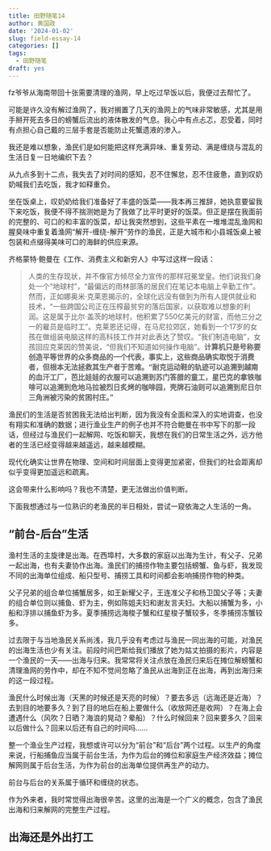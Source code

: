 ```yaml
---
title: 田野随笔14
author: 黄国政
date: '2024-01-02'
slug: field-essay-14
categories: []
tags:
  - 田野随笔
draft: yes
---
```


<!--more-->

fz爷爷从海南带回十张需要清理的渔网，早上吃过早饭以后，我便过去帮忙了。

可能是许久没有解过渔网了，我对搁置了几天的渔网上的气味非常敏感，尤其是用手掰开死去多日的螃蟹后流出的液体散发的气息。我心中有点忐忑，忍受着，同时有点担心自己戴的三层手套是否能防止死蟹遗液的渗入。

我还是难以想象，渔民们是如何能把这样充满异味、重复劳动、满是缠绕与混乱的生活日复一日地编织下去？

从九点多到十二点，我失去了对时间的感知，忍不住懈怠，忍不住疲惫，直到叹奶奶喊我们去吃饭，我才如释重负。

坐在饭桌上，叹奶奶给我们准备好了丰盛的饭菜——我本再三推辞，她执意要留我下来吃饭，我便不得不揣测她是为了我做了比平时更好的饭菜。但正是摆在我面前的完整的、可口的和丰富的饭菜，却让我突然想到，这些平素在一堆堆混乱渔网和腥臭味中重复着渔网“解开-缠绕-解开”劳作的渔民，正是大城市和小县城饭桌上被包装和点缀得美味可口的海鲜的供应来源。

齐格蒙特·鲍曼在《工作、消费主义和新穷人》中写过这样一段话：

> 人类的生存现状，并不像官方倾尽全力宣传的那样冠冕堂皇。他们说我们身处一个“地球村”，“最偏远的雨林部落的居民们在笔记本电脑上辛勤工作”。然而，正如娜奥米·克莱恩揭示的，全球化远没有做到为所有人提供就业和技术，“一些跨国公司正在压榨最贫穷的落后国家，以获取难以想象的利润。这是属于比尔·盖茨的地球村，他积累了550亿美元的财富，而他三分之一的雇员是临时工”。克莱恩还记得，在马尼拉郊区，她看到一个17岁的女孩在做组装电脑这样的高科技工作并对此表达了赞叹。“我们制造电脑”，女孩回应克莱因的赞美说，“但我们不知道如何操作电脑”。**计算机只是号称要创造平等世界的众多商品的一个代表，事实上，这些商品确实取悦于消费者，但根本无法拯救其生产者于苦难。“耐克运动鞋的轨迹可以追溯到越南的血汗工厂，芭比娃娃的衣服可以追溯到苏门答腊的童工，星巴克的拿铁咖啡可以追溯到危地马拉被烈日炙烤的咖啡园，壳牌石油则可以追溯到尼日尔三角洲被污染的贫困村庄。”**
> 

渔民们的生活是否贫困我无法给出判断，因为我没有全面和深入的实地调查，也没有翔实和准确的数据；进行渔业生产的例子也并不符合鲍曼在书中写下的那一段话，但经过与渔民们一起解网、吃饭和聊天，我想在我们的日常生活之外，远方他者的生活已经变得越来越遥远，越来越模糊。

现代化确实让世界在物理、空间和时间层面上变得更加紧密，但我们的社会距离却似乎变得更加遥远和疏离。

这会带来什么影响吗？我也不清楚，更无法做出价值判断。

下面我想通过与一位熟识的老渔民的半日相处，尝试一窥依海之人生活的一角。

## “前台-后台”生活

渔村生活的主旋律是出海。在西埠村，大多数的家庭以出海为生计，有父子、兄弟一起出海，也有夫妻协作出海。渔民们的捕捞作物主要包括螃蟹、鱼与虾，我发现不同的出海单位组成、船只型号、捕捞工具和时间都会影响捕捞作物的种类。

父子兄弟的组合单位捕蟹居多，如王新耀父子，王连准父子和杨卫国父子等；夫妻的组合单位则以捕鱼、虾为主，例如陈姐夫妇和谢友言夫妇。大船以捕蟹为多，小船和浮排以捕鱼虾为多。夏季捕捞远海梭子蟹和红星梭子蟹较多，冬季捕捞冻蟹较多。

过去限于与当地渔民关系尚浅，我几乎没有考虑过与渔民一同出海的可能，对渔民的出海生活也少有关注。前段时间巴斯给我们播放了她为姑丈拍摄的影片，内容是一个渔民的一天——出海与归来。我常常将关注点放在渔民归来后在摊位解螃蟹和清理渔网的劳作中，却在不知不觉间忽略了渔民从出海到正在出海，再到出海归来的这一段过程。

渔民什么时候出海（天黑的时候还是天亮的时候）？要去多远（远海还是近海）？去到目的地要多久？到了目的地后在船上要做什么（收放网还是收网）？在海上会遭遇什么（风吹？日晒？海浪的晃动？晕船）？什么时候回来？回来要多久？回来以后做什么？回来以后还有自己的时间吗……

整一个渔业生产过程，我想或许可以分为“前台”和“后台”两个过程。以生产的角度来说，行船捕鱼应当属于前台生活，为作为后台的摊位和家庭生产经济效益；摊位解网则属于后台生活，为作为前台的出海单位提供再生产的动力。

前台与后台的关系属于循环和缠绕的状态。

作为外来者，我时常觉得出海很辛苦。这里的出海是一个广义的概念，包含了渔民出海和归来解网的完整生产过程。

## 出海还是外出打工